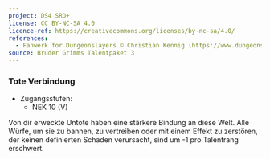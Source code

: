 ```yaml
---
project: DS4 SRD+
license: CC BY-NC-SA 4.0
licence-ref: https://creativecommons.org/licenses/by-nc-sa/4.0/
references: 
  - Fanwerk for Dungeonslayers © Christian Kennig (https://www.dungeonslayers.net/)
source: Bruder Grimms Talentpaket 3
---
```


### Tote Verbindung

- Zugangsstufen:
  - NEK 10 (V)

Von dir erweckte Untote haben eine stärkere Bindung an diese Welt. Alle Würfe, um sie zu bannen, zu vertreiben oder mit einem Effekt zu zerstören, der keinen definierten Schaden verursacht, sind um -1 pro Talentrang erschwert.

